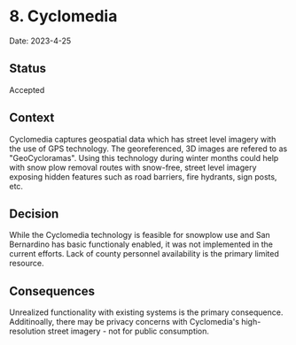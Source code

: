 # 8. Cyclomedia

Date: 2023-4-25

## Status

Accepted

## Context

Cyclomedia captures geospatial data which has street level imagery with the use of GPS technology. The georeferenced, 3D images are refered to as "GeoCycloramas". Using this technology during winter months could help with snow plow removal routes with snow-free, street level imagery exposing hidden features such as road barriers, fire hydrants, sign posts, etc.

## Decision

While the Cyclomedia technology is feasible for snowplow use and San Bernardino has basic functionaly enabled, it was not implemented in the current efforts. Lack of county personnel availability is the primary limited resource.

## Consequences

Unrealized functionality with existing systems is the primary consequence. Additinoally, there may be privacy concerns with Cyclomedia's high-resolution street imagery - not for public consumption.